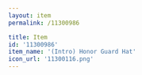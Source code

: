 ```yaml
---
layout: item
permalink: /11300986

title: Item
id: '11300986'
item_name: '(Intro) Honor Guard Hat'
icon_url: '11300116.png'
---
```

